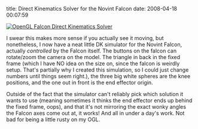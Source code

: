 title: Direct Kinematics Solver for the Novint Falcon
date: 2008-04-18 00:07:59 

[![OpenGL Falcon Direct Kinematics Solver][1]][2]

I swear this makes more sense if you actually see it moving, but nonetheless, I now have a neat little DK simulator for the Novint Falcon, actually _controlled_ by the Falcon itself. The buttons on the falcon can rotate/zoom the camera on the model. The triangle in back in the fixed frame (which I have NO idea on the size on, since the falcon is weirdly setup. That's partially why I created this simulation, so I could just change numbers until things seem right.), the three big white spheres are the knee positions, and the one out in front is the end effector origin. 

Outside of the fact that the simulator can't reliably pick which solution it wants to use (meaning sometimes it thinks the end effector ends up behind the fixed frame, oops), and that it's not mirroring the exact wonky angles the Falcon axes come out at, it works! And all in under a day's work. Not bad for being a little rusty on my OGL. 

   [1]: https://farm4.static.flickr.com/3200/2422071335_9eb017d3f7.jpg
   [2]: https://www.flickr.com/photos/qdot76367/2422071335/ (OpenGL Falcon Direct Kinematics Solver by qdot76367, on Flickr)

